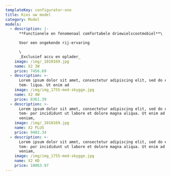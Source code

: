 ```yaml
---
templateKey: configurator-one
title: Kies uw model
category: Model
models:
  - description: |-
      **Functionele en fenomenaal comfortabele driewielscootmobiel**\

      Voor een ongekende rij-ervaring

      \
      _Exclusief accu en oplader_
    image: /img/_1010169.jpg
    name: X2 3W
    price: 7456.69
  - description: >-
      Lorem ipsum dolor sit amet, consectetur adipiscing elit, sed do eiusmod
      tem- liqua. Ut enim ad
    image: /img/img_1755-med-skygge.jpg
    name: X2 4W
    price: 8361.39
  - description: >-
      Lorem ipsum dolor sit amet, consectetur adipiscing elit, sed do eiusmod
      tem- por incididunt ut labore et dolore magna aliqua. Ut enim ad minim
      veniam,
    image: /img/_1010169.jpg
    name: X2 PLUS
    price: 9402.34
  - description: >-
      Lorem ipsum dolor sit amet, consectetur adipiscing elit, sed do eiusmod
      tem- por incididunt ut labore et dolore magna aliqua. Ut enim ad minim
      veniam,
    image: /img/img_1755-med-skygge.jpg
    name: X2 HD
    price: 10063.97
---
```


